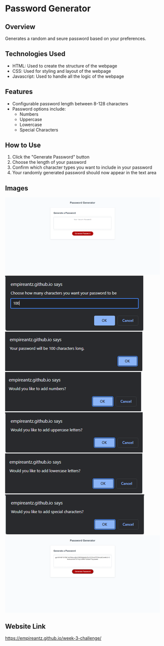 # Password Generator 

## Overview

Generates a random and seure password based on your preferences.

## Technologies Used 

- HTML: Used to create the structure of the webpage
- CSS: Used for styling and layout of the webpage
- Javascript: Used to handle all the logic of the webpage

## Features 

- Configurable password length between 8-128 characters
- Password options include:
    - Numbers 
    - Uppercase
    - Lowercase
    - Special Characters

## How to Use

1. Click the "Generate Password" button 
2. Choose the length of your password 
3. Confirm which character types you want to include in your password 
4. Your randomly generated password should now appear in the text area

## Images 

![landing page](assets/images/image-4.png)
![character prompt](assets/images/image-5.png)
![lenth chosen](assets/images/image-6.png)
![number confirm](assets/images/image-7.png)
![upper confirm](assets/images/image-8.png)
![lower confirm](assets/images/image-9.png)
![special confirm](assets/images/image-10.png)
![password generated](assets/images/image-11.png)

## Website Link

https://empireantz.github.io/week-3-challenge/